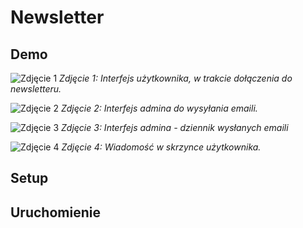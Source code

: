 # Newsletter

## Demo

![Zdjęcie 1](https://github.com/user-attachments/assets/42689cdf-742d-4e8d-b67f-89cd8bbdb014)
*Zdjęcie 1: Interfejs użytkownika, w trakcie dołączenia do newsletteru.*

![Zdjęcie 2](https://github.com/user-attachments/assets/205ce662-2b72-438b-950b-9463e1c4ce2a)
*Zdjęcie 2: Interfejs admina do wysyłania emaili.*

![Zdjęcie 3](https://github.com/user-attachments/assets/acd087f8-5170-44e3-b939-fae1b7407a8f)
*Zdjęcie 3: Interfejs admina - dziennik wysłanych emaili*

![Zdjęcie 4](https://github.com/user-attachments/assets/c3b9de73-1218-43df-902b-0a6b59a679e7)
*Zdjęcie 4: Wiadomość w skrzynce użytkownika.*

## Setup

## Uruchomienie


